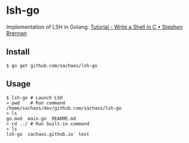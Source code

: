 lsh-go
===

Implementation of LSH in Golang. [Tutorial - Write a Shell in C • Stephen Brennan](https://brennan.io/2015/01/16/write-a-shell-in-c/)

Install
---

```
$ go get github.com/sachaos/lsh-go
```

Usage
---

```
$ lsh-go # Launch LSH
> pwd    # Run command
/home/sachaos/dev/github.com/sachaos/lsh-go
> ls
go.mod  main.go  README.md
> cd ../ # Run built-in command
> ls
lsh-go  sachaos.github.io  test
```
